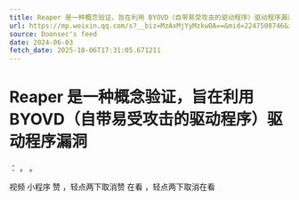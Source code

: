```yaml
---
title: Reaper 是一种概念验证，旨在利用 BYOVD（自带易受攻击的驱动程序）驱动程序漏洞
url: https://mp.weixin.qq.com/s?__biz=MzAxMjYyMzkwOA==&mid=2247508746&idx=3&sn=ab512c689c27e286ced3bea0f130fcc6
source: Doonsec's feed
date: 2024-06-03
fetch_date: 2025-10-06T17:31:05.671211
---
```


# Reaper 是一种概念验证，旨在利用 BYOVD（自带易受攻击的驱动程序）驱动程序漏洞

：
，
。

视频
小程序
赞
，轻点两下取消赞
在看
，轻点两下取消在看